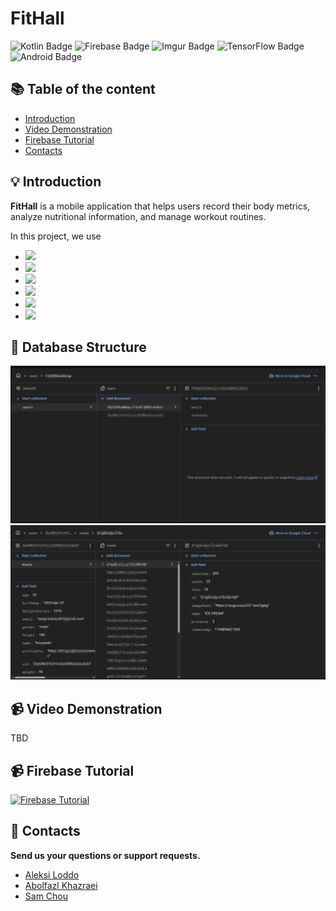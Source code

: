 # FitHall

<p>
  
<img alt="Kotlin Badge" src="https://img.shields.io/badge/Kotlin-7F52FF?style=for-the-badge&logo=Kotlin&logoColor=white" />

<img alt="Firebase Badge" src="https://img.shields.io/badge/Firebase-DD2C00?style=for-the-badge&logo=firebase&logoColor=fff" />

<img alt="Imgur Badge" src="https://img.shields.io/badge/Imgur-1BB76E?style=for-the-badge&logo=imgur&logoColor=white" />

<img alt="TensorFlow Badge" src="https://img.shields.io/badge/TensorFlow-FF6F00?style=for-the-badge&logo=tensorflow&logoColor=white" />

<img alt="Android Badge" src="https://img.shields.io/badge/Android-3DDC84?style=for-the-badge&logo=android&logoColor=white" />

</p>

## :books: Table of the content

- [Introduction](#bulb-introduction)
- [Video Demonstration](#video_camera-video-demostration)
- [Firebase Tutorial](#video_camera-firebase_tutorial)
- [Contacts](#email-contacts)

## :bulb: Introduction

**FitHall** is a mobile application that helps users record their body metrics, analyze nutritional information, and manage workout routines.

In this project, we use

- <img src="https://img.shields.io/badge/Authentication-Firebase-DD2C00">
- <img src="https://img.shields.io/badge/Database-Firestore-316192">
- <img src="https://img.shields.io/badge/ImageStorage-Imgur-1BB76E">
- <img src="https://img.shields.io/badge/MachineLearning-TensorFlow-FF6F00">
- <img src="https://img.shields.io/badge/Nutrition Data-USDA API-303030">
- <img src="https://img.shields.io/badge/Workout Data-Wger API-008ad7">

## :floppy_disk: Database Structure

![DB Structure](/app/src/main/res/drawable/DB_Structure.png)
![Meal Object](/app/src/main/res/drawable/meal_obj.png)

## :video_camera: Video Demonstration

TBD

## :video_camera: Firebase Tutorial

[![Firebase Tutorial](https://img.youtube.com/vi/FCJT323--5A/0.jpg)](https://www.youtube.com/watch?v=FCJT323--5A)

## :email: Contacts

**Send us your questions or support requests.**

- [Aleksi Loddo](mailto:t3loal00@students.oamk.fi)
- [Abolfazl Khazraei](mailto:t3khab00@students.oamk.fi)
- [Sam Chou](mailto:t3chsa01@students.oamk.fi)
